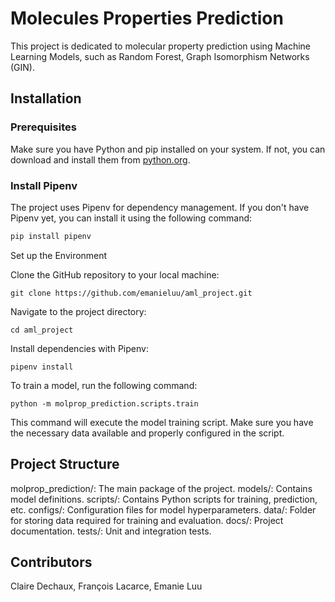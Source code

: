 # Molecules Properties Prediction

This project is dedicated to molecular property prediction using Machine Learning Models, such as Random Forest, Graph Isomorphism Networks (GIN).

## Installation

### Prerequisites

Make sure you have Python and pip installed on your system. If not, you can download and install them from [python.org](https://www.python.org/).

### Install Pipenv

The project uses Pipenv for dependency management. If you don't have Pipenv yet, you can install it using the following command:

```bash
pip install pipenv
```
Set up the Environment

Clone the GitHub repository to your local machine:
```
git clone https://github.com/emanieluu/aml_project.git
```

Navigate to the project directory:
```
cd aml_project
```

Install dependencies with Pipenv:
```
pipenv install
```

To train a model, run the following command:
```
python -m molprop_prediction.scripts.train
```
This command will execute the model training script. Make sure you have the necessary data available and properly configured in the script.

## Project Structure

molprop_prediction/: The main package of the project.
models/: Contains model definitions.
scripts/: Contains Python scripts for training, prediction, etc.
configs/: Configuration files for model hyperparameters.
data/: Folder for storing data required for training and evaluation.
docs/: Project documentation.
tests/: Unit and integration tests.

## Contributors

Claire Dechaux, François Lacarce, Emanie Luu 
